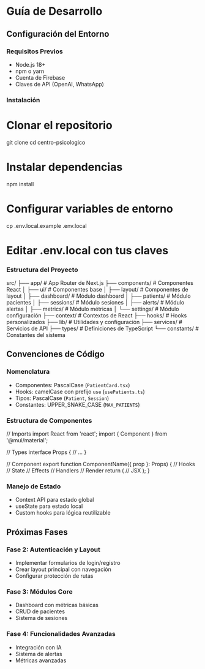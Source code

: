 # Guía de Desarrollo

## Configuración del Entorno

### Requisitos Previos
- Node.js 18+ 
- npm o yarn
- Cuenta de Firebase
- Claves de API (OpenAI, WhatsApp)

### Instalación

# Clonar el repositorio
git clone <repository-url>
cd centro-psicologico

# Instalar dependencias
npm install

# Configurar variables de entorno
cp .env.local.example .env.local
# Editar .env.local con tus claves


### Estructura del Proyecto

src/
├── app/                 # App Router de Next.js
├── components/          # Componentes React
│   ├── ui/             # Componentes base
│   ├── layout/         # Componentes de layout
│   ├── dashboard/      # Módulo dashboard
│   ├── patients/       # Módulo pacientes
│   ├── sessions/       # Módulo sesiones
│   ├── alerts/         # Módulo alertas
│   ├── metrics/        # Módulo métricas
│   └── settings/       # Módulo configuración
├── context/            # Contextos de React
├── hooks/              # Hooks personalizados
├── lib/                # Utilidades y configuración
├── services/           # Servicios de API
├── types/              # Definiciones de TypeScript
└── constants/          # Constantes del sistema


## Convenciones de Código

### Nomenclatura
- Componentes: PascalCase (`PatientCard.tsx`)
- Hooks: camelCase con prefijo `use` (`usePatients.ts`)
- Tipos: PascalCase (`Patient`, `Session`)
- Constantes: UPPER_SNAKE_CASE (`MAX_PATIENTS`)

### Estructura de Componentes

// Imports
import React from 'react';
import { Component } from '@mui/material';

// Types
interface Props {
  // ...
}

// Component
export function ComponentName({ prop }: Props) {
  // Hooks
  // State
  // Effects
  // Handlers
  // Render
  return (
    // JSX
  );
}


### Manejo de Estado
- Context API para estado global
- useState para estado local
- Custom hooks para lógica reutilizable

## Próximas Fases

### Fase 2: Autenticación y Layout
- Implementar formularios de login/registro
- Crear layout principal con navegación
- Configurar protección de rutas

### Fase 3: Módulos Core
- Dashboard con métricas básicas
- CRUD de pacientes
- Sistema de sesiones

### Fase 4: Funcionalidades Avanzadas
- Integración con IA
- Sistema de alertas
- Métricas avanzadas

